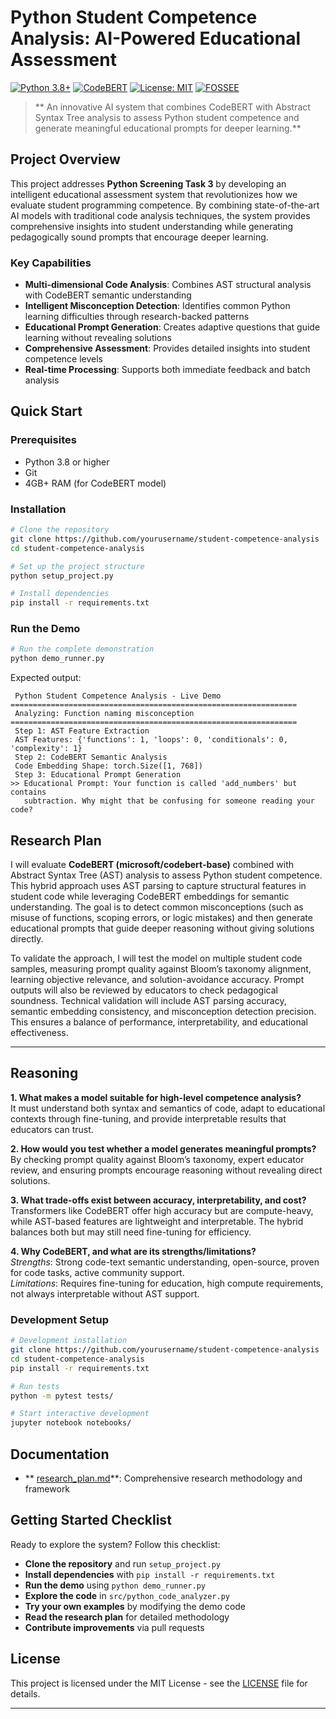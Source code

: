 # Python Student Competence Analysis: AI-Powered Educational Assessment

[![Python 3.8+](https://img.shields.io/badge/python-3.8+-blue.svg)](https://www.python.org/downloads/)
[![CodeBERT](https://img.shields.io/badge/Model-CodeBERT-green.svg)](https://github.com/microsoft/CodeBERT)
[![License: MIT](https://img.shields.io/badge/License-MIT-yellow.svg)](https://opensource.org/licenses/MIT)
[![FOSSEE](https://img.shields.io/badge/Project-FOSSEE%20Internship-orange.svg)]()

> ** An innovative AI system that combines CodeBERT with Abstract Syntax Tree analysis to assess Python student competence and generate meaningful educational prompts for deeper learning.**

## Project Overview

This project addresses **Python Screening Task 3** by developing an intelligent educational assessment system that revolutionizes how we evaluate student programming competence. By combining state-of-the-art AI models with traditional code analysis techniques, the system provides comprehensive insights into student understanding while generating pedagogically sound prompts that encourage deeper learning.

###  Key Capabilities

- **Multi-dimensional Code Analysis**: Combines AST structural analysis with CodeBERT semantic understanding
- **Intelligent Misconception Detection**: Identifies common Python learning difficulties through research-backed patterns
- **Educational Prompt Generation**: Creates adaptive questions that guide learning without revealing solutions
- **Comprehensive Assessment**: Provides detailed insights into student competence levels
- **Real-time Processing**: Supports both immediate feedback and batch analysis

##  Quick Start

### Prerequisites

- Python 3.8 or higher
- Git
- 4GB+ RAM (for CodeBERT model)

### Installation

```bash
# Clone the repository
git clone https://github.com/yourusername/student-competence-analysis
cd student-competence-analysis

# Set up the project structure
python setup_project.py

# Install dependencies
pip install -r requirements.txt
```

### Run the Demo

```bash
# Run the complete demonstration
python demo_runner.py
```

Expected output:
```
 Python Student Competence Analysis - Live Demo
================================================================
 Analyzing: Function naming misconception
================================================================
 Step 1: AST Feature Extraction
 AST Features: {'functions': 1, 'loops': 0, 'conditionals': 0, 'complexity': 1}
 Step 2: CodeBERT Semantic Analysis
 Code Embedding Shape: torch.Size([1, 768])
 Step 3: Educational Prompt Generation
>> Educational Prompt: Your function is called 'add_numbers' but contains 
   subtraction. Why might that be confusing for someone reading your code?
```


## Research Plan

I will evaluate **CodeBERT (microsoft/codebert-base)** combined with Abstract Syntax Tree (AST) analysis to assess Python student competence. This hybrid approach uses AST parsing to capture structural features in student code while leveraging CodeBERT embeddings for semantic understanding. The goal is to detect common misconceptions (such as misuse of functions, scoping errors, or logic mistakes) and then generate educational prompts that guide deeper reasoning without giving solutions directly.

To validate the approach, I will test the model on multiple student code samples, measuring prompt quality against Bloom’s taxonomy alignment, learning objective relevance, and solution-avoidance accuracy. Prompt outputs will also be reviewed by educators to check pedagogical soundness. Technical validation will include AST parsing accuracy, semantic embedding consistency, and misconception detection precision. This ensures a balance of performance, interpretability, and educational effectiveness.

---

## Reasoning

**1. What makes a model suitable for high-level competence analysis?**  
It must understand both syntax and semantics of code, adapt to educational contexts through fine-tuning, and provide interpretable results that educators can trust.

**2. How would you test whether a model generates meaningful prompts?**  
By checking prompt quality against Bloom’s taxonomy, expert educator review, and ensuring prompts encourage reasoning without revealing direct solutions.

**3. What trade-offs exist between accuracy, interpretability, and cost?**  
Transformers like CodeBERT offer high accuracy but are compute-heavy, while AST-based features are lightweight and interpretable. The hybrid balances both but may still need fine-tuning for efficiency.

**4. Why CodeBERT, and what are its strengths/limitations?**  
*Strengths*: Strong code-text semantic understanding, open-source, proven for code tasks, active community support.  
*Limitations*: Requires fine-tuning for education, high compute requirements, not always interpretable without AST support.


### Development Setup
```bash
# Development installation
git clone https://github.com/yourusername/student-competence-analysis
cd student-competence-analysis
pip install -r requirements.txt

# Run tests
python -m pytest tests/

# Start interactive development
jupyter notebook notebooks/
```

## Documentation

- ** [research_plan.md](research_plan.md)**: Comprehensive research methodology and framework

## Getting Started Checklist

Ready to explore the system? Follow this checklist:

- **Clone the repository** and run `setup_project.py`
- **Install dependencies** with `pip install -r requirements.txt`
- **Run the demo** using `python demo_runner.py`
- **Explore the code** in `src/python_code_analyzer.py`
- **Try your own examples** by modifying the demo code
- **Read the research plan** for detailed methodology
- **Contribute improvements** via pull requests

## License

This project is licensed under the MIT License - see the [LICENSE](LICENSE) file for details.




---